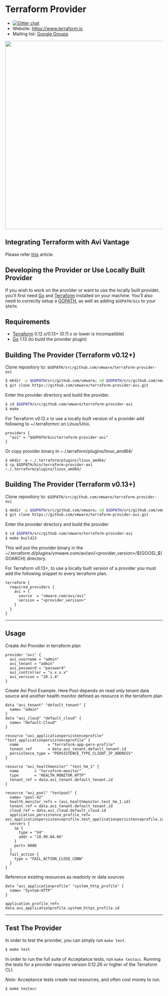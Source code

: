 Terraform Provider
==================
- [![Gitter chat](https://badges.gitter.im/hashicorp-terraform/Lobby.png)](https://gitter.im/hashicorp-terraform/Lobby)
- Website: https://www.terraform.io
- Mailing list: [Google Groups](http://groups.google.com/group/terraform-tool)

<img src="https://cdn.rawgit.com/hashicorp/terraform-website/master/content/source/assets/images/logo-text.svg" width="600px">

Integrating Terraform with Avi Vantage
--------------------------------------
Please refer [this](https://avinetworks.com/docs/20.1/integrating-terraform-with-avi-vantage) article.

Developing the Provider or Use Locally Built Provider
----------------------------------------------------
If you wish to work on the provider or want to use the locally built provider,
you'll first need [Go](http://www.golang.org) and [Terraform](https://www.terraform.io) installed on your machine.
You'll also need to correctly setup a [GOPATH](http://golang.org/doc/code.html#GOPATH), as well as adding `$GOPATH/bin`
to your `$PATH`.

Requirements
------------

-	[Terraform](https://www.terraform.io/downloads.html) 0.12.x/0.13+ (0.11.x or lower is incompatible)
-	[Go](https://golang.org/doc/install) 1.13 (to build the provider plugin)

Building The Provider (Terraform v0.12+)
----------------------------------------

Clone repository to: `$GOPATH/src/github.com/vmware/terraform-provider-avi`

```sh
$ mkdir -p $GOPATH/src/github.com/vmware; cd $GOPATH/src/github.com/vmware
$ git clone https://github.com/vmware/terraform-provider-avi.git
```

Enter the provider directory and build the provider.

```sh
$ cd $GOPATH/src/github.com/vmware/terraform-provider-avi
$ make
```
For Terraform v0.12.x to use a locally built version of a provider add following to ~/.terraformrc on Linux/Unix.

```
providers {
  "avi" = "$GOPATH/bin/terraform-provider-avi"
}
```
Or copy provider binary in ~./.terraform/plugins/linux_amd64/
```shell
$ mkdir -p ~./.terraform/plugins/linux_amd64/
$ cp $GOPATH/bin/terraform-provider-avi ~./.terraform/plugins/linux_amd64/
```

Building The Provider (Terraform v0.13+)
----------------------------------------

Clone repository to: `$GOPATH/src/github.com/vmware/terraform-provider-avi`

```sh
$ mkdir -p $GOPATH/src/github.com/vmware; cd $GOPATH/src/github.com/vmware
$ git clone https://github.com/vmware/terraform-provider-avi.git
```

Enter the provider directory and build the provider

```sh
$ cd $GOPATH/src/github.com/vmware/terraform-provider-avi
$ make build13
```
This will put the provider binary in the ~/.terraform.d/plugins/vmware.com/avi/avi/<provider_version>/$(GOOS)_$(GOARCH)
directory.

For Terraform v0.13+, to use a locally built version of a provider you must add the following snippet to every
terraform plan.
```
terraform {
  required_providers {
    avi = {
      source  = "vmware.com/avi/avi"
      version = "<provider_version>"
    }
  }
}
```

------
Usage
------

Create Avi Provider in terraform plan

```
provider "avi" {
  avi_username = "admin"
  avi_tenant = "admin"
  avi_password = "password"
  avi_controller = "x.x.x.x"
  avi_version = "20.1.4"
}
```

Create Avi Pool Example. Here Pool depends on read only tenant data source and another health monitor defined as
resource in the terraform plan

```
data "avi_tenant" "default_tenant" {
  name= "admin"
}
data "avi_cloud" "default_cloud" {
  name= "Default-Cloud"
}

resource "avi_applicationpersistenceprofile" "test_applicationpersistenceprofile" {
  name             = "terraform-app-pers-profile"
  tenant_ref       = data.avi_tenant.default_tenant.id
  persistence_type = "PERSISTENCE_TYPE_CLIENT_IP_ADDRESS"
}

resource "avi_healthmonitor" "test_hm_1" {
  name       = "terraform-monitor"
  type       = "HEALTH_MONITOR_HTTP"
  tenant_ref = data.avi_tenant.default_tenant.id
}

resource "avi_pool" "testpool" {
  name= "pool-42"
  health_monitor_refs = [avi_healthmonitor.test_hm_1.id]
  tenant_ref = data.avi_tenant.default_tenant.id
  cloud_ref = data.avi_cloud.default_cloud.id
  application_persistence_profile_ref= avi_applicationpersistenceprofile.test_applicationpersistenceprofile.id
  servers {
    ip {
      type = "V4"
      addr = "10.90.64.66"
    }
    port= 8080
  }
  fail_action {
    type = "FAIL_ACTION_CLOSE_CONN"
  }
}
```

Reference existing resources as readonly or data sources

```
data "avi_applicationprofile" "system_http_profile" {
  name= "System-HTTP"
}

application_profile_ref= data.avi_applicationprofile.system_https_profile.id

```
-----------------

Test The Provider
-----------------
In order to test the provider, you can simply run `make test`.

```sh
$ make test
```

In order to run the full suite of Acceptance tests, run `make testacc`. 
Running the tests for a provider requires version 0.12.26 or higher of the Terraform CLI.

*Note:* Acceptance tests create real resources, and often cost money to run.

```sh
$ make testacc
```
